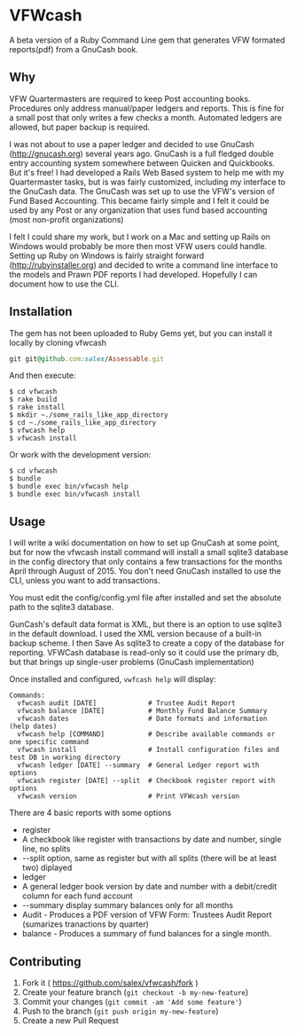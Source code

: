 # VFWcash

A beta version of a Ruby Command Line gem that generates VFW formated reports(pdf) from a GnuCash book.

## Why

VFW Quartermasters are required to keep Post accounting books. Procedures only address manual/paper ledgers and reports.
This is fine for a small post that only writes a few checks a month. Automated ledgers are allowed, but paper backup is 
required.

I was not about to use a paper ledger and decided to use GnuCash (http://gnucash.org) several years ago. GnuCash is a full fledged double entry accounting system somewhere between Quicken and Quickbooks.  But it's free!
I had developed a Rails Web Based system to help me with my Quartermaster tasks, but is was fairly customized, including my
interface to the GnuCash data.
The GnuCash was set up to use the VFW's version of Fund Based Accounting. This became fairly simple and
I felt it could be used by any Post or any organization that uses fund based accounting (most non-profit organizations)

I felt I could share my work, but I work on a Mac and setting up Rails on Windows would probably be more then most VFW
users could handle.  Setting up Ruby on Windows is fairly straight forward (http://rubyinstaller.org) and decided to
write a command line interface to the models and Prawn PDF reports I had developed. Hopefully I can document how to use the CLI.


## Installation

The gem has not been uploaded to Ruby Gems yet, but you can install it locally by cloning vfwcash

```ruby
git git@github.com:salex/Assessable.git
```

And then execute:

    $ cd vfwcash
    $ rake build
    $ rake install
    $ mkdir ~./some_rails_like_app_directory
    $ cd ~./some_rails_like_app_directory
    $ vfwcash help
    $ vfwcash install

Or work with the development version:

    $ cd vfwcash
    $ bundle
    $ bundle exec bin/vfwcash help
    $ bundle exec bin/vfwcash install

## Usage

I will write a wiki documentation on how to set up GnuCash at some point, but for
now the vfwcash install command will install a small sqlite3 database in the config directory that
only contains a few transactions for the months April through August of 2015.  You don't need GnuCash 
installed to use the CLI, unless you want to add transactions.

You must edit the config/config.yml file after installed and set the absolute path to the sqlite3 database.

GunCash's default data format is XML, but there is an option to use sqlite3 in the default download. I used the
XML version because of a built-in backup scheme. I then Save As sqlite3 to create a copy of the database for reporting.
VFWCash database is read-only so it could use the primary db, but that brings up single-user problems (GnuCash implementation)

Once installed and configured, `vwfcash help` will display:

    Commands:
      vfwcash audit [DATE]             # Trustee Audit Report 
      vfwcash balance [DATE]           # Monthly Fund Balance Summary 
      vfwcash dates                    # Date formats and information (help dates)
      vfwcash help [COMMAND]           # Describe available commands or one specific command
      vfwcash install                  # Install configuration files and test DB in working directory
      vfwcash ledger [DATE] --summary  # General Ledger report with options
      vfwcash register [DATE] --split  # Checkbook register report with options
      vfwcash version                  # Print VFWcash version

There are 4 basic reports with some options

*  register
  *  A checkbook like register with transactions by date and number, single line, no splits
  *  --split option, same as register but with all splits (there will be at least two) diplayed
*  ledger
  *  A general ledger book version by date and number with a debit/credit column for each fund account
  *  --summary display summary balances only for all months
*  Audit - Produces a PDF version of VFW Form:  Trustees Audit Report (sumarizes tranactions by quarter)
* balance - Produces a summary of fund balances for a single month.

## Contributing

1. Fork it ( https://github.com/salex/vfwcash/fork )
2. Create your feature branch (`git checkout -b my-new-feature`)
3. Commit your changes (`git commit -am 'Add some feature'`)
4. Push to the branch (`git push origin my-new-feature`)
5. Create a new Pull Request
